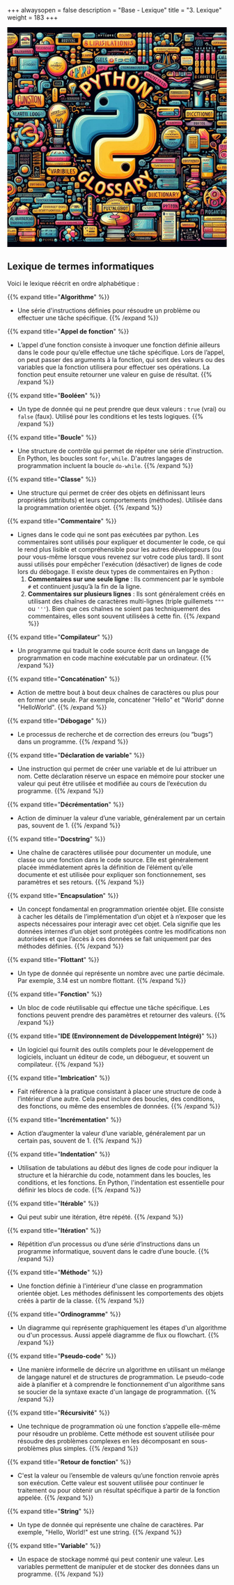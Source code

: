 +++
alwaysopen = false
description = "Base - Lexique"
title = "3. Lexique"
weight = 183
+++

![Lexique](lexique.jpeg?width=25vw)


## Lexique de termes informatiques

Voici le lexique réécrit en ordre alphabétique :

{{% expand title="**Algorithme**" %}}
- Une série d'instructions définies pour résoudre un problème ou effectuer une tâche spécifique.
{{% /expand %}}

{{% expand title="**Appel de fonction**" %}}
- L’appel d’une fonction consiste à invoquer une fonction définie ailleurs dans le code pour qu’elle effectue une tâche spécifique. Lors de l’appel, on peut passer des arguments à la fonction, qui sont des valeurs ou des variables que la fonction utilisera pour effectuer ses opérations. La fonction peut ensuite retourner une valeur en guise de résultat.
{{% /expand %}}

{{% expand title="**Booléen**" %}}
- Un type de donnée qui ne peut prendre que deux valeurs : `true` (vrai) ou `false` (faux). Utilisé pour les conditions et les tests logiques.
{{% /expand %}}

{{% expand title="**Boucle**" %}}
- Une structure de contrôle qui permet de répéter une série d'instruction. En Python, les boucles sont `for`, `while`. D'autres langages de programmation incluent la boucle `do-while`.
{{% /expand %}}

{{% expand title="**Classe**" %}}
- Une structure qui permet de créer des objets en définissant leurs propriétés (attributs) et leurs comportements (méthodes). Utilisée dans la programmation orientée objet.
{{% /expand %}}

{{% expand title="**Commentaire**" %}}
- Lignes dans le code qui ne sont pas exécutées par python. Les commentaires sont utilisés pour expliquer et documenter le code, ce qui le rend plus lisible et compréhensible pour les autres développeurs (ou pour vous-même lorsque vous revenez sur votre code plus tard). Il sont aussi utilisés pour empêcher l'exécution (désactiver) de lignes de code lors du débogage.
Il existe deux types de commentaires en Python :
	1. **Commentaires sur une seule ligne** : Ils commencent par le symbole `#` et continuent jusqu’à la fin de la ligne.
	2. **Commentaires sur plusieurs lignes** : Ils sont généralement créés en utilisant des chaînes de caractères multi-lignes (triple guillemets `"""` ou `'''`). Bien que ces chaînes ne soient pas techniquement des commentaires, elles sont souvent utilisées à cette fin.
{{% /expand %}}

{{% expand title="**Compilateur**" %}}
- Un programme qui traduit le code source écrit dans un langage de programmation en code machine exécutable par un ordinateur.
{{% /expand %}}

{{% expand title="**Concaténation**" %}}
- Action de mettre bout à bout deux chaînes de caractères ou plus pour en former une seule. Par exemple, concaténer "Hello" et "World" donne "HelloWorld".
{{% /expand %}}

{{% expand title="**Débogage**" %}}
- Le processus de recherche et de correction des erreurs (ou “bugs”) dans un programme.
{{% /expand %}}

{{% expand title="**Déclaration de variable**" %}}
- Une instruction qui permet de créer une variable et de lui attribuer un nom. Cette déclaration réserve un espace en mémoire pour stocker une valeur qui peut être utilisée et modifiée au cours de l’exécution du programme.
{{% /expand %}}

{{% expand title="**Décrémentation**" %}}
- Action de diminuer la valeur d’une variable, généralement par un certain pas, souvent de 1.
{{% /expand %}}

{{% expand title="**Docstring**" %}}
- Une chaîne de caractères utilisée pour documenter un module, une classe ou une fonction dans le code source. Elle est généralement placée immédiatement après la définition de l’élément qu’elle documente et est utilisée pour expliquer son fonctionnement, ses paramètres et ses retours.
{{% /expand %}}

{{% expand title="**Encapsulation**" %}}
- Un concept fondamental en programmation orientée objet. Elle consiste à cacher les détails de l’implémentation d’un objet et à n’exposer que les aspects nécessaires pour interagir avec cet objet. Cela signifie que les données internes d’un objet sont protégées contre les modifications non autorisées et que l’accès à ces données se fait uniquement par des méthodes définies.
{{% /expand %}}

{{% expand title="**Flottant**" %}}
- Un type de donnée qui représente un nombre avec une partie décimale. Par exemple, 3.14 est un nombre flottant.
{{% /expand %}}

{{% expand title="**Fonction**" %}}
- Un bloc de code réutilisable qui effectue une tâche spécifique. Les fonctions peuvent prendre des paramètres et retourner des valeurs.
{{% /expand %}}

{{% expand title="**IDE (Environnement de Développement Intégré)**" %}}
- Un logiciel qui fournit des outils complets pour le développement de logiciels, incluant un éditeur de code, un débogueur, et souvent un compilateur.
{{% /expand %}}

{{% expand title="**Imbrication**" %}}
- Fait référence à la pratique consistant à placer une structure de code à l’intérieur d’une autre. Cela peut inclure des boucles, des conditions, des fonctions, ou même des ensembles de données.
{{% /expand %}}

{{% expand title="**Incrémentation**" %}}
- Action d’augmenter la valeur d’une variable, généralement par un certain pas, souvent de 1.
{{% /expand %}}

{{% expand title="**Indentation**" %}}
- Utilisation de tabulations au début des lignes de code pour indiquer la structure et la hiérarchie du code, notamment dans les boucles, les conditions, et les fonctions. En Python, l'indentation est essentielle pour définir les blocs de code.
{{% /expand %}}

{{% expand title="**Itérable**" %}}
- Qui peut subir une itération, être répété.
{{% /expand %}}

{{% expand title="**Itération**" %}}
- Répétition d’un processus ou d’une série d’instructions dans un programme informatique, souvent dans le cadre d’une boucle.
{{% /expand %}}

{{% expand title="**Méthode**" %}}
- Une fonction définie à l'intérieur d'une classe en programmation orientée objet. Les méthodes définissent les comportements des objets créés à partir de la classe.
{{% /expand %}}

{{% expand title="**Ordinogramme**" %}}
- Un diagramme qui représente graphiquement les étapes d'un algorithme ou d'un processus. Aussi appelé diagramme de flux ou flowchart.
{{% /expand %}}

{{% expand title="**Pseudo-code**" %}}
- Une manière informelle de décrire un algorithme en utilisant un mélange de langage naturel et de structures de programmation. Le pseudo-code aide à planifier et à comprendre le fonctionnement d'un algorithme sans se soucier de la syntaxe exacte d'un langage de programmation.
{{% /expand %}}

{{% expand title="**Récursivité**" %}}
- Une technique de programmation où une fonction s’appelle elle-même pour résoudre un problème. Cette méthode est souvent utilisée pour résoudre des problèmes complexes en les décomposant en sous-problèmes plus simples.
{{% /expand %}}

{{% expand title="**Retour de fonction**" %}}
- C'est la valeur ou l’ensemble de valeurs qu’une fonction renvoie après son exécution. Cette valeur est souvent utilisée pour continuer le traitement ou pour obtenir un résultat spécifique à partir de la fonction appelée.
{{% /expand %}}

{{% expand title="**String**" %}}
- Un type de donnée qui représente une chaîne de caractères. Par exemple, "Hello, World!" est une string.
{{% /expand %}}

{{% expand title="**Variable**" %}}
- Un espace de stockage nommé qui peut contenir une valeur. Les variables permettent de manipuler et de stocker des données dans un programme.
{{% /expand %}}


